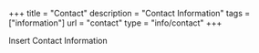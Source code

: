 +++
title = "Contact"
description = "Contact Information"
tags = ["information"]
url = "contact"
type = "info/contact"
+++

Insert Contact Information